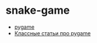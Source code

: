 # snake-game

- [pygame](https://www.pygame.org/)
- [Классные статьи про pygame](https://www.101computing.net/pong-tutorial-using-pygame-getting-started/)